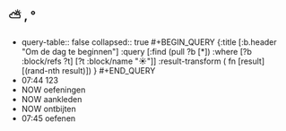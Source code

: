 ## ⛅ , °
- query-table:: false
  collapsed:: true
  #+BEGIN_QUERY 
  {:title [:b.header "Om de dag te beginnen"]
   :query [:find (pull ?b [*])
     :where 
       [?b :block/refs ?t]
       [?t :block/name "☀️"]]
   :result-transform ( fn [result] [(rand-nth result)])
  }
  #+END_QUERY
- 07:44 123
- NOW oefeningen
- NOW aankleden
- NOW ontbijten
- 07:45 oefenen